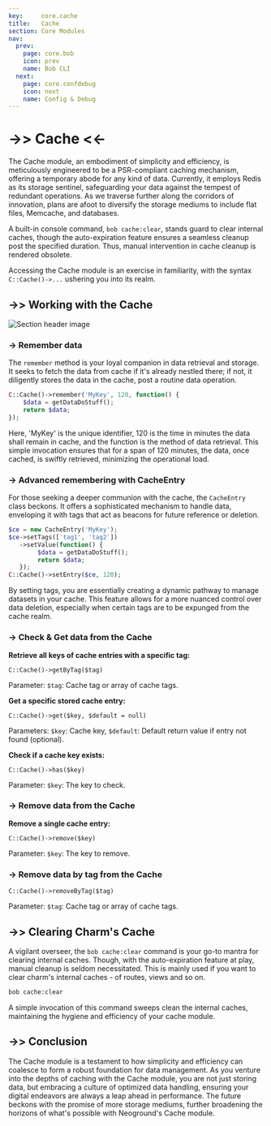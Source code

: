 ```yaml
---
key:     core.cache
title:   Cache
section: Core Modules
nav:
  prev:
    page: core.bob
    icon: prev
    name: Bob CLI
  next:
    page: core.confdebug
    icon: next
    name: Config & Debug
---
```


# ->> Cache <<-

<div class="card card-body" markdown="1">
The Cache module, an embodiment of simplicity and efficiency, is meticulously engineered to be a PSR-compliant caching mechanism, offering a temporary abode for any kind of data. Currently, it employs Redis as its storage sentinel, safeguarding your data against the tempest of redundant operations. As we traverse further along the corridors of innovation, plans are afoot to diversify the storage mediums to include flat files, Memcache, and databases.

A built-in console command, `bob cache:clear`, stands guard to clear internal caches, though the auto-expiration feature ensures a seamless cleanup post the specified duration. Thus, manual intervention in cache cleanup is rendered obsolete.

Accessing the Cache module is an exercise in familiarity, with the syntax `C::Cache()->...` ushering you into its realm.
</div>

## ->> Working with the Cache

<div class="card card-body" markdown="1">
<div class="mb-4"><img src="*ASSETS*/charm/core/brain.jpg" alt="Section header image" /></div>

### -> Remember data

The `remember` method is your loyal companion in data retrieval and storage. It seeks to fetch the data from cache if it's already nestled there; if not, it diligently stores the data in the cache, post a routine data operation.

```php
C::Cache()->remember('MyKey', 120, function() {
    $data = getDataDoStuff();
    return $data;
});
```

Here, 'MyKey' is the unique identifier, 120 is the time in minutes the data shall remain
in cache, and the function is the method of data retrieval. This simple invocation ensures 
that for a span of 120 minutes, the data, once cached, is swiftly retrieved, minimizing the operational load.

### -> Advanced remembering with CacheEntry

For those seeking a deeper communion with the cache, the `CacheEntry` class beckons.
It offers a sophisticated mechanism to handle data, enveloping it with tags that act as beacons 
for future reference or deletion.

```php
$ce = new CacheEntry('MyKey');
$ce->setTags(['tag1', 'tag2'])
   ->setValue(function() {
        $data = getDataDoStuff();
        return $data;
   });
C::Cache()->setEntry($ce, 120);
```

By setting tags, you are essentially creating a dynamic pathway to manage datasets in your cache. 
This feature allows for a more nuanced control over data deletion, especially when certain tags 
are to be expunged from the cache realm.

### -> Check & Get data from the Cache

**Retrieve all keys of cache entries with a specific tag:**

`C::Cache()->getByTag($tag)`

Parameter: `$tag`: Cache tag or array of cache tags.

**Get a specific stored cache entry:** 

`C::Cache()->get($key, $default = null)`

Parameters: `$key`: Cache key, `$default`: Default return value if entry not found (optional).

**Check if a cache key exists:**

`C::Cache()->has($key)`

Parameter: `$key`: The key to check.

### -> Remove data from the Cache

**Remove a single cache entry:**

`C::Cache()->remove($key)`

Parameter: `$key`: The key to remove.

### -> Remove data by tag from the Cache

`C::Cache()->removeByTag($tag)`

Parameter: `$tag`: Cache tag or array of cache tags.

</div>

## ->> Clearing Charm's Cache

<div class="card card-body" markdown="1">

A vigilant overseer, the `bob cache:clear` command is your go-to mantra for clearing internal caches. Though, with the auto-expiration feature at play, manual cleanup is seldom necessitated. This is mainly used if you want to clear charm's internal caches - of routes, views and so on.

```bash
bob cache:clear
```

A simple invocation of this command sweeps clean the internal caches, maintaining the hygiene and efficiency of your cache module.

</div>

## ->> Conclusion

<div class="card card-body" markdown="1">

The Cache module is a testament to how simplicity and efficiency can coalesce to form a robust foundation for data management. As you venture into the depths of caching with the Cache module, you are not just storing data, but embracing a culture of optimized data handling, ensuring your digital endeavors are always a leap ahead in performance. The future beckons with the promise of more storage mediums, further broadening the horizons of what's possible with Neoground's Cache module.

</div>
